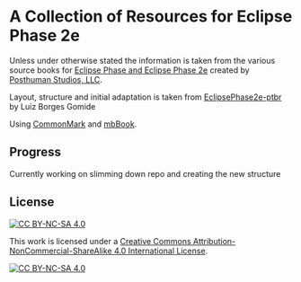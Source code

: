 # A Collection of Resources for Eclipse Phase 2e

Unless under otherwise stated the information is taken from the various source books for [Eclipse Phase and Eclipse Phase 2e](https://eclipsephase.com/) created by [Posthuman Studios, LLC](https://posthumanstudios.com/).

Layout, structure and initial adaptation is taken from [EclipsePhase2e-ptbr](https://github.com/luizbgomide/EclipsePhase2e-ptbr) by Luiz Borges Gomide

Using [CommonMark](https://commonmark.org/) and [mbBook](https://github.com/rust-lang/mdBook).

## Progress
Currently working on slimming down repo and creating the new structure

## License

[![CC BY-NC-SA 4.0][cc-by-nc-sa-shield]][cc-by-nc-sa]

This work is licensed under a [Creative Commons Attribution-NonCommercial-ShareAlike 4.0 International License][cc-by-nc-sa].

[![CC BY-NC-SA 4.0][cc-by-nc-sa-image]][cc-by-nc-sa]

[cc-by-nc-sa]: http://creativecommons.org/licenses/by-nc-sa/4.0/
[cc-by-nc-sa-image]: https://licensebuttons.net/l/by-nc-sa/4.0/88x31.png
[cc-by-nc-sa-shield]: https://img.shields.io/badge/License-CC%20BY--NC--SA%204.0-lightgrey.svg

